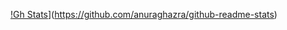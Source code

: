 [!Gh Stats](https://github-readme-stats.vercel.app/api?username=v0idworks)](https://github.com/anuraghazra/github-readme-stats)

